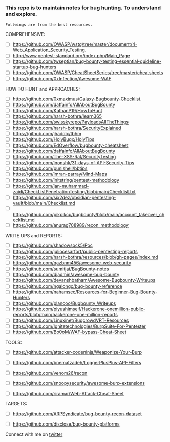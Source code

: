 ### This repo is to maintain notes for bug hunting. To understand and explore.
```
Follwings are from the best resources. 
```
COMPREHENSIVE:
- [ ] https://github.com/OWASP/wstg/tree/master/document/4-Web_Application_Security_Testing.
- [ ] http://www.pentest-standard.org/index.php/Main_Page
- [ ] https://github.com/twseptian/bug-bounty-testing-essential-guideline-startup-bug-hunters
- [ ] https://github.com/OWASP/CheatSheetSeries/tree/master/cheatsheets
- [ ] https://github.com/0xInfection/Awesome-WAF

HOW TO HUNT and APPROACHES: 
- [ ] https://github.com/0xmaximus/Galaxy-Bugbounty-Checklist.
- [ ] https://github.com/daffainfo/AllAboutBugBounty
- [ ] https://github.com/KathanP19/HowToHunt
- [ ] https://github.com/harsh-bothra/learn365
- [ ] https://github.com/swisskyrepo/PayloadsAllTheThings
- [ ] https://github.com/harsh-bothra/SecurityExplained
- [ ] https://github.com/jhaddix/tbhm
- [ ] https://github.com/HolyBugx/HolyTips
- [ ] https://github.com/EdOverflow/bugbounty-cheatsheet
- [ ] https://github.com/daffainfo/AllAboutBugBounty
- [ ] https://github.com/The-XSS-Rat/SecurityTesting
- [ ] https://github.com/inonshk/31-days-of-API-Security-Tips
- [ ] https://github.com/punishell/bbtips
- [ ] https://github.com/imran-parray/Mind-Maps
- [ ] https://github.com/initstring/pentest-methodology
- [ ] https://github.com/jan-muhammad-zaidi/CheckListPenetrationTesting/blob/main/Checklist.txt
- [ ] https://github.com/six2dez/obsidian-pentesting-vault/blob/main/Checklist.md
- [ ] https://github.com/pikpikcu/bugbounty/blob/main/account_takeover_checklist.md
- [ ] https://github.com/anurag708989/recon_methodology

WRITE UPS and REPORTS:
- [ ] https://github.com/shadowsock5/Poc
- [ ] https://github.com/juliocesarfort/public-pentesting-reports
- [ ] https://github.com/harsh-bothra/resources/blob/gh-pages/index.md
- [ ] https://github.com/qazbnm456/awesome-web-security
- [ ] https://github.com/sumitjat/BugBounty-notes
- [ ] https://github.com/djadmin/awesome-bug-bounty
- [ ] https://github.com/devanshbatham/Awesome-Bugbounty-Writeups
- [ ] https://github.com/ngalongc/bug-bounty-reference
- [ ] https://github.com/nahamsec/Resources-for-Beginner-Bug-Bounty-Hunters
- [ ] https://github.com/plancoo/Bugbounty_Writeups
- [ ] https://github.com/piyushimself/Hackerone-onemillion-public-reports/blob/main/hackerone-one-million-reports
- [ ] https://github.com/Linuxinet/BugcrowdVRT-Resources
- [ ] https://github.com/Ignitetechnologies/BurpSuite-For-Pentester
- [ ] https://github.com/Bo0oM/WAF-bypass-Cheat-Sheet

TOOLS:
- [ ] https://github.com/attacker-codeninja/Weaponize-Your-Burp
- [ ] https://github.com/bnematzadeh/LoggerPlusPlus-API-Filters
- [ ] https://github.com/venom26/recon
- [ ] https://github.com/snoopysecurity/awesome-burp-extensions
- [ ] https://github.com/riramar/Web-Attack-Cheat-Sheet


TARGETS:
- [ ] https://github.com/ARPSyndicate/bug-bounty-recon-dataset
- [ ] https://github.com/disclose/bug-bounty-platforms



Connect with me on [twitter](https://twitter.com/Sec_p0x)
